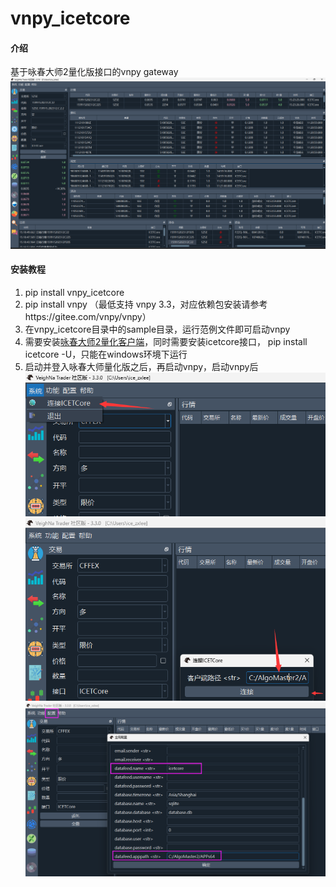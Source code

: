 # vnpy_icetcore

#### 介绍
基于咏春大师2量化版接口的vnpy gateway
![运行截图](image/vnpy_icetcore.png)

#### 安装教程

1.  pip install vnpy_icetcore
2.  pip install vnpy  （最低支持 vnpy 3.3，对应依赖包安装请参考https://gitee.com/vnpy/vnpy）
3.  在vnpy_icetcore目录中的sample目录，运行范例文件即可启动vnpy
4.  需要安装[咏春大师2量化客户端](https://www.algostars.com.cn/)，同时需要安装icetcore接口，
pip install icetcore -U，只能在windows环境下运行
4.  启动并登入咏春大师量化版之后，再启动vnpy，启动vnpy后
![输入图片说明](image/image.png)
![输入图片说明](image/connect.png)
![输入图片说明](image/datafeed.png)

